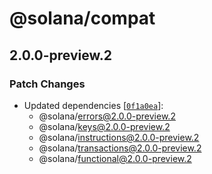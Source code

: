 # @solana/compat

## 2.0.0-preview.2

### Patch Changes

-   Updated dependencies [[`0f1a0ea`](https://github.com/solana-labs/solana-web3.js/commit/0f1a0eaaf0cb947104cdfd809ac0855116b99004)]:
    -   @solana/errors@2.0.0-preview.2
    -   @solana/keys@2.0.0-preview.2
    -   @solana/instructions@2.0.0-preview.2
    -   @solana/transactions@2.0.0-preview.2
    -   @solana/functional@2.0.0-preview.2
